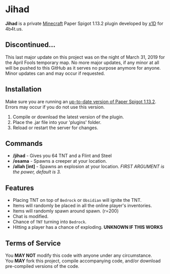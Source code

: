 # Jihad

**Jihad** is a private [Minecraft](https://minecraft.net/) Paper Spigot 1.13.2 plugin developed by [x1D](https://github.com/exwundee) for 4b4t.us.

## Discontinued...

This last major update on this project was on the night of March 31, 2019 for the April Fools temporary map. No more major updates, if any minor at all will be pushed to this GitHub as it serves no purpose anymore for anyone. Minor updates can and may occur if requested.

## Installation

Make sure you are running an [up-to-date version of Paper Spigot 1.13.2](https://getbukkit.org/get/QMerkBxNGNl3EnQl8gACGfWuJnJtJuWB). Errors may occur if you do not use this version.

1. Compile or download the latest version of the plugin.
2. Place the .jar file into your 'plugins' folder.
3. Reload or restart the server for changes.

## Commands

- **/jihad** - Gives you 64 TNT and a Flint and Steel
- **/osama** - Spawns a creeper at your location.
- **/allah \[int\]** - Spawns an explosion at your location. *FIRST ARGUMENT is the power, default is 3.*

## Features

- Placing TNT on top of `Bedrock` or `Obsidian` will ignite the TNT.
- Items will randomly be placed in all the online player's inventories.
- Items will randomly spawn around spawn. (r=200)
- Chat is modified.
- Chance of `TNT` turning into `Bedrock`.
- Hitting a player has a chance of exploding. **UNKNOWN IF THIS WORKS**

## Terms of Service

You **MAY NOT** modify this code with anyone under any circumstance.  
You **MAY** fork this project, compile accompanying code, and/or download pre-compiled versions of the code.
